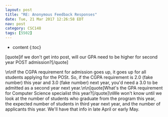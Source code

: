 ```yaml
---
layout: post
title: "RE: Anonymous Feedback Responses"
date: Tue, 21 Mar 2017 12:26:58 EDT
nav: post
category: CSC148
tags: [5502]
---
```


* content
{:toc}

[quote]if we don't get into post, will our GPA need to be higher for second year POST admission?[/quote]
<!-- more -->
<p>\n\nIf the CGPA requirement for admission goes up, it goes up for all students applying for the POSt. So, if the CGPA requirement is 2.0 (fake number) this year and 3.0 (fake number) next year, you'd need a 3.0 to be admitted as a second year next year.\n\n[quote]What's the GPA requirement for Computer Science specialist this year?[/quote]\nWe won't know until we look at the number of students who graduate from the program this year, the expected number of students in third year next year, and the number of applicants this year. We'll have that info in late April or early May.</p>
